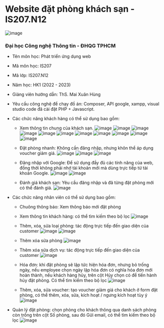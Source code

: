 # Website đặt phòng khách sạn - IS207.N12
![image](https://user-images.githubusercontent.com/97439051/209748493-343fe844-bc83-4c33-9ac2-3847433bfc57.png)           
### Đại học Công nghệ Thông tin - ĐHQG TPHCM                                                                                                                                                                                                                                                                                                                                                                                                         
- Tên môn học: Phát triển ứng dụng web
- Mã môn học: IS207
- Mã lớp: IS207.N12
- Năm học: HK1 (2022 - 2023)
- Giảng viên hướng dẫn: ThS. Mai Xuân Hùng
- Yêu cầu công nghệ để chạy đồ án: Composer, API google, xampp, visual studio code đã cài đặt PHP + Javascript.

- Các chức năng khách hàng có thể sử dụng bao gồm: 
  - Xem thông tin chung của khách sạn.
![image](https://user-images.githubusercontent.com/97439051/209602261-560c5e94-d42c-415c-8a8e-d69bd1306ef4.png)
![image](https://user-images.githubusercontent.com/97439051/209602390-3dba95f6-37d9-4df3-9172-974428200311.png)
![image](https://user-images.githubusercontent.com/97439051/209602332-beb4b6b7-d633-43cb-99ff-b1abfa249049.png)
![image](https://user-images.githubusercontent.com/97439051/209602427-af38600f-b01f-435d-8cdf-18f4bcd118ee.png)
![image](https://user-images.githubusercontent.com/97439051/209602526-bd991fe8-4954-4ee3-9cc4-4c56016838e3.png)
![image](https://user-images.githubusercontent.com/97439051/209602546-242e3810-f4da-40f5-b9c3-438423b91367.png)
![image](https://user-images.githubusercontent.com/97439051/209602558-7528bd68-45f2-4619-aa25-fdf74e87f8e0.png)
![image](https://user-images.githubusercontent.com/97439051/209602592-f1f340b7-4bf1-4918-95dc-ba17bdbf37d7.png)
![image](https://user-images.githubusercontent.com/97439051/209602630-77da800c-e61c-41cc-aab1-a01705d1aed3.png)
![image](https://user-images.githubusercontent.com/97439051/209602642-40bac7c2-a61e-44db-9860-dce81429c623.png)
![image](https://user-images.githubusercontent.com/97439051/209602710-2b207c5a-b469-4c28-96ea-109cda7c1718.png)

  - Đặt phòng nhanh: Không cần đăng nhập, nhưng khôn thể áp dụng voucher giảm giá.
![image](https://user-images.githubusercontent.com/97439051/209602883-7ce62c9e-17b8-4870-908a-b46ae2a626d0.png)
![image](https://user-images.githubusercontent.com/97439051/209602937-2985b97f-4907-4676-9940-392709faaf75.png)
![image](https://user-images.githubusercontent.com/97439051/209603127-b2d5ebf6-e944-4a01-9011-0942bda04db0.png)

  - Đăng nhập với Google: Để sử dụng đầy đủ các tính năng của web, đồng thời không phải nhớ tài khoản mới mà dùng trực tiếp từ tài khoản Google.
  ![image](https://user-images.githubusercontent.com/97439051/209603170-a114926a-c1d4-4d8f-a47c-32340a9698e4.png)
  ![image](https://user-images.githubusercontent.com/97439051/209603057-d4791b13-5965-453c-a510-1c9292bcfac5.png)
  
  - Đánh giá khách sạn: Yêu cầu đăng nhập và đã từng đặt phòng mới có thể đánh giá.
  ![image](https://user-images.githubusercontent.com/97439051/209746995-9c71f94b-97bd-4727-95dd-771df26ec790.png)

- Các chức năng nhân viên có thể sử dụng bao gồm:
  - Chuông thông báo: Xem thông báo mới đặt phòng
  
  - Xem thông tin khách hàng: có thể tìm kiếm theo bộ lọc
  ![image](https://user-images.githubusercontent.com/97439051/209747519-78103700-8d4e-4a6a-ad3f-7e66a9607015.png)
  
  - Thêm, xóa, sửa loại phòng: tác động trực tiếp đến giao diện của customer
  ![image](https://user-images.githubusercontent.com/97439051/209747580-2c4ce5db-35f3-4322-b836-aa8a645f7783.png)
  ![image](https://user-images.githubusercontent.com/97439051/209747607-4c9db41f-f861-4798-8008-1eb2e43aef44.png)   
  
  - Thêm xóa sửa phòng
  ![image](https://user-images.githubusercontent.com/97439051/209747647-370ea63c-50b7-4353-931a-9d0a7dcd7e94.png)
  
  - Thêm xóa sửa dịch vụ: tác động trực tiếp đến giao diện của customer
  ![image](https://user-images.githubusercontent.com/97439051/209747751-571fdb0b-538f-40ee-918f-ad7ba67ba463.png)
  
  - Hóa đơn: khi đặt phòng sẽ lập tức hiện hóa đơn, nhưng bỏ trống ngày, nếu employee chọn ngày lập hóa đơn có nghĩa hóa đơn mới hoàn thành, nếu khách hàng hủy, trên cột Hủy chọn có để tiến hành hủy đặt phòng. Có thể tìm kiếm theo bộ lọc
  ![image](https://user-images.githubusercontent.com/97439051/209747926-d52abbdd-b6e4-4400-9072-59d7ed029bf8.png)
  
  - Thêm, xóa, sửa voucher: tạo voucher giảm giá cho khách ở form đặt phòng, có thể thêm, xóa, sửa, kích hoạt / ngưng kích hoạt tùy ý
  ![image](https://user-images.githubusercontent.com/97439051/209747958-6d84f989-0b41-4e07-aa9c-5c0a0bc5a2a9.png)
 
 - Quản lý đặt phòng: chọn phòng cho khách thông qua danh sách phòng còn trống trên cột Số phòng, sau đó Gửi email, có thể tìm kiếm theo bộ lọc
  ![image](https://user-images.githubusercontent.com/97439051/209748144-77a70bab-dd9e-4985-9b93-28e00ed260c3.png)
